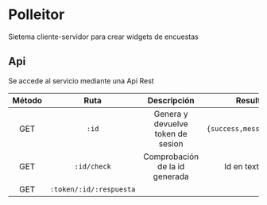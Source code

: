 # Polleitor
Sietema cliente-servidor para crear widgets de encuestas


## Api
Se accede al servicio mediante una Api Rest

|**Método**|**Ruta**    |**Descripción**|**Resultado**|
|:--------:|:----------:|:-------------:|:-----------:|
|GET       |`:id`       |Genera y devuelve token de sesion|`{success,message,tokens}`|
|GET       |`:id/check` |Comprobación de la id generada|Id en texto plano|
|GET       |`:token/:id/:respuesta`||||
